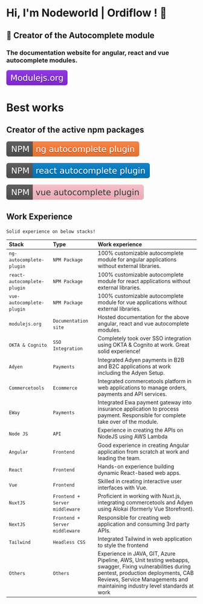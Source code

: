 
# Hi, I'm Nodeworld | Ordiflow ! 👋

## 🔗 Creator of the Autocomplete module

### The documentation website for angular, react and vue autocomplete modules.

[![ModuelJS](https://raw.githubusercontent.com/nodeworld/nodeworld/refs/heads/main/modulejs-badge.svg)](https://modulejs.org/)

# Best works

## Creator of the active npm packages

[![MIT License](https://raw.githubusercontent.com/nodeworld/nodeworld/refs/heads/main/ng-badge.svg)](https://www.npmjs.com/package/ng-autocomplete-plugin)

[![MIT License](https://raw.githubusercontent.com/nodeworld/nodeworld/refs/heads/main/react-badge.svg)](https://www.npmjs.com/package/react-autocomplete-plugin)

[![MIT License](https://raw.githubusercontent.com/nodeworld/nodeworld/refs/heads/main/vue-badge.svg)](https://www.npmjs.com/package/vue-autocomplete-plugin)


## Work Experience

```
Solid experience on below stacks!
```

| Stack | Type     | Work experience                |
| :-------- | :------- | :------------------------- |
| `ng-autocomplete-plugin` | `NPM Package` | 100% customizable autocomplete module for angular applications without external libraries. |
| `react-autocomplete-plugin` | `NPM Package` | 100% customizable autocomplete module for react applications without external libraries. |
| `vue-autocomplete-plugin` | `NPM Package` | 100% customizable autocomplete module for vue applications without external libraries. |
| `modulejs.org` | `Documentation site` | Hosted documentation for the above angular, react and vue autocomplete modules. |
| `OKTA & Cognito` | `SSO Integration` | Completely took over SSO integration using OKTA & Cognito at work. Great solid experience!  |
| `Adyen` | `Payments` | Integrated Adyen payments in B2B and B2C applications at work including the Adyen Setup. |
| `Commercetools` | `Ecommerce` | Integrated commercetools platform in web applications to manage orders, payments and API services. |
| `EWay` | `Payments` | Integrated Ewa payment gateway into insurance application to process payment. Responsible for complete take over of the module. |
| `Node JS` | `API` | Experience in creating the APIs on NodeJS using AWS Lambda |
| `Angular` | `Frontend` | Good experience in creating Angular application from scratch at work and leading the team. |
| `React` | `Frontend` | Hands-on experience building dynamic React-based web apps. |
| `Vue` | `Frontend` | Skilled in creating interactive user interfaces with Vue. |
| `NuxtJS` | `Frontend + Server middleware` | Proficient in working with Nuxt.js, integrating commercetools and Adyen using Alokai (formerly Vue Storefront). |
| `NextJS` | `Frontend + Server middleware` | Responsible for creating web application and consuming 3rd party APIs. |
| `Tailwind` | `Headless CSS` | Integrated Tailwind in web application to style the frontend |
| `Others` | `Others` | Experience in JAVA, GIT, Azure Pipeline, AWS, Unit testing webapps, swagger, Fixing vulnerabilities during pentest, production deployments, CAB Reviews, Service Managements and maintaining industry level standards at work |
